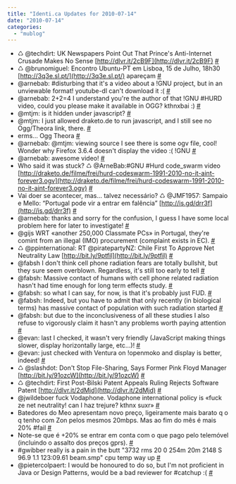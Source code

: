 ```yaml
---
title: "Identi.ca Updates for 2010-07-14"
date: "2010-07-14"
categories: 
  - "mublog"
---
```


- ♺ @techdirt: UK Newspapers Point Out That Prince's Anti-Internet Crusade Makes No Sense [http://dlvr.it/2cB9F](http://dlvr.it/2cB9F) [#](http://identi.ca/notice/41321124)
- ♺ @brunomiguel: Encontro Ubuntu-PT em Lisboa, 15 de Julho, 18h30 [http://3q3e.sl.pt/](http://3q3e.sl.pt/) apareçam [#](http://identi.ca/notice/41337629)
- @arnebab: #disturbing that it's a video about a !GNU project, but in an unviewable format! youtube-dl can't download it :( [#](http://identi.ca/notice/41338988)
- @arnebab: 2+2=4 I understand you're the author of that !GNU #HURD video, could you please make it available in OGG? kthnxbai :) [#](http://identi.ca/notice/41340012)
- @mtjm: is it hidden under javascript? [#](http://identi.ca/notice/41340979)
- @mtjm: I just allowed draketo.de to run javascript, and I still see no Ogg/Theora link, there. [#](http://identi.ca/notice/41341094)
- erms... Ogg Theora [#](http://identi.ca/notice/41341124)
- @arnebab: @mtjm: viewing source I see there is some ogv file, cool! Wonder why Firefox 3.6.4 doesn't display the video :( !GNU [#](http://identi.ca/notice/41341353)
- @arnebab: awesome video! [#](http://identi.ca/notice/41342021)
- Who said it was stuck? ♺ @ArneBab:#GNU #Hurd code\_swarm video [http://draketo.de/filme/frei/hurd-codeswarm-1991-2010-no-it-aint-forever3.ogv](http://draketo.de/filme/frei/hurd-codeswarm-1991-2010-no-it-aint-forever3.ogv) [#](http://identi.ca/notice/41342268)
- Vai doer se acontecer, mas... talvez necessário? ♺ @JMF1957: Sampaio e Mello: “Portugal pode vir a entrar em falência” [http://is.gd/drr3f](http://is.gd/drr3f) [#](http://identi.ca/notice/41343249)
- @arnebab: thanks and sorry for the confusion, I guess I have some local problem here for later to investigate! [#](http://identi.ca/notice/41343328)
- @gijs WRT «another 250,000 Classmate PCs» in Portugal, they're comint from an illegal (IMO) procurement (complaint exists in EC). [#](http://identi.ca/notice/41345777)
- ♺ @ppinternational: RT @piratepartyNZ: Chile First To Approve Net Neutrality Law [http://bit.ly/9ptfil](http://bit.ly/9ptfil) [#](http://identi.ca/notice/41369069)
- @fabsh I don't think cell phone radiation fears are totally bullshit, but they sure seem overblown. Regardless, it's still too early to tell [#](http://identi.ca/notice/41376041)
- @fabsh: Massive contact of humans with cell phone related radiation hasn't had time enough for long term effects study. [#](http://identi.ca/notice/41376559)
- @fabsh: so what I can say, for now, is that it's probably just FUD. [#](http://identi.ca/notice/41376683)
- @fabsh: Indeed, but you have to admit that only recently (in biological terms) has massive contact of population with such radiation started [#](http://identi.ca/notice/41377156)
- @fabsh: but due to the inconclusiveness of all these studies I also refuse to vigorously claim it hasn't any problems worth paying attention [#](http://identi.ca/notice/41377303)
- @evan: last I checked, it wasn't very friendly (JavaScript making things slower, display horizontally large, etc...)! [#](http://identi.ca/notice/41392077)
- @evan: just checked with Ventura on !openmoko and display is better, indeed! [#](http://identi.ca/notice/41392499)
- ♺ @slashdot: Don't Stop File-Sharing, Says Former Pink Floyd Manager [http://bit.ly/91ozcW](http://bit.ly/91ozcW) [#](http://identi.ca/notice/41434646)
- ♺ @techdirt: First Post-Bilski Patent Appeals Ruling Rejects Software Patent [http://dlvr.it/2dMjd](http://dlvr.it/2dMjd) [#](http://identi.ca/notice/41434705)
- @jwildeboer fuck Vodaphone. Vodaphone international policy is «fuck ze net neutrality! can I haz trejure? kthnx suxr» [#](http://identi.ca/notice/41435110)
- Batedores do Meo apresentam novo preço, ligeiramente mais barato q o q tenho com Zon pelos mesmos 20mbps. Mas ao fim do mês é mais 20% #fail [#](http://identi.ca/notice/41435792)
- Note-se que é +20% se entrar em conta com o que pago pelo telemóvel (incluindo o assalto dos preços gprs). [#](http://identi.ca/notice/41435840)
- #gwibber really is a pain in the butt "3732 rms 20 0 254m 20m 2148 S 96.9 1.1 123:09.61 beam.smp" cpu temp way up [#](http://identi.ca/notice/41445942)
- @pietercolpaert: I would be honoured to do so, but I'm not proficient in Java or Design Patterns, would be a bad reviewer for #catchup :( [#](http://identi.ca/notice/41447637)
